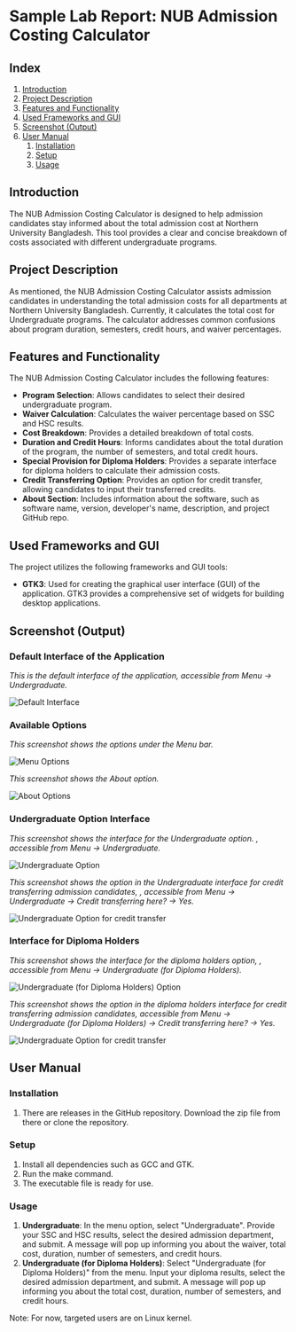 # Sample Lab Report: NUB Admission Costing Calculator

## Index
1. [Introduction](#introduction)
2. [Project Description](#project-description)
3. [Features and Functionality](#features-and-functionality)
4. [Used Frameworks and GUI](#used-frameworks-and-gui)
5. [Screenshot (Output)](#screenshot-output)
6. [User Manual](#user-manual)
    1. [Installation](#installation)
    2. [Setup](#setup)
    3. [Usage](#usage)

## Introduction
The NUB Admission Costing Calculator is designed to help admission candidates stay informed about the total admission cost at Northern University Bangladesh. This tool provides a clear and concise breakdown of costs associated with different undergraduate programs.

## Project Description
As mentioned, the NUB Admission Costing Calculator assists admission candidates in understanding the total admission costs for all departments at Northern University Bangladesh. Currently, it calculates the total cost for Undergraduate programs. The calculator addresses common confusions about program duration, semesters, credit hours, and waiver percentages.

## Features and Functionality
The NUB Admission Costing Calculator includes the following features:

- **Program Selection**: Allows candidates to select their desired undergraduate program.
- **Waiver Calculation**: Calculates the waiver percentage based on SSC and HSC results.
- **Cost Breakdown**: Provides a detailed breakdown of total costs.
- **Duration and Credit Hours**: Informs candidates about the total duration of the program, the number of semesters, and total credit hours.
- **Special Provision for Diploma Holders**: Provides a separate interface for diploma holders to calculate their admission costs.
- **Credit Transferring Option**: Provides an option for credit transfer, allowing candidates to input their transferred credits.
- **About Section**: Includes information about the software, such as software name, version, developer's name, description, and project GitHub repo.

## Used Frameworks and GUI
The project utilizes the following frameworks and GUI tools:

- **GTK3**: Used for creating the graphical user interface (GUI) of the application. GTK3 provides a comprehensive set of widgets for building desktop applications.

## Screenshot (Output)

### Default Interface of the Application
*This is the default interface of the application, accessible from Menu -> Undergraduate.*

![Default Interface](photos/default_interface.png)


### Available Options
*This screenshot shows the options under the Menu bar.*

![Menu Options](photos/menu_options.png)

*This screenshot shows the About option.*

![About Options](photos/about_option.png)

### Undergraduate Option Interface
*This screenshot shows the interface for the Undergraduate option. , accessible from Menu -> Undergraduate.*

![Undergraduate Option](photos/Undergraduate_option.png)

*This screenshot shows the option in the Undergraduate interface for credit transferring admission candidates, , accessible from Menu -> Undergraduate -> Credit transferring here? -> Yes.*

![Undergraduate Option for credit transfer](photos/Undergraduate_option(for_credit_transfer).png)

### Interface for Diploma Holders
*This screenshot shows the interface for the diploma holders option, , accessible from Menu -> Undergraduate (for Diploma Holders).*

![Undergraduate (for Diploma Holders) Option](photos/Undergraduate(for_DH)_option.png)

*This screenshot shows the option in the diploma holders interface for credit transferring admission candidates, accessible from Menu -> Undergraduate (for Diploma Holders) -> Credit transferring here? -> Yes.*

![Undergraduate Option for credit transfer](photos/Undergraduate(for_DH)_option(for_credit_transfer).png)

## User Manual
### Installation
1. There are releases in the GitHub repository. Download the zip file from there or clone the repository.

### Setup
1. Install all dependencies such as GCC and GTK.
2. Run the make command.
3. The executable file is ready for use.

### Usage
1. **Undergraduate**: In the menu option, select "Undergraduate". Provide your SSC and HSC results, select the desired admission department, and submit. A message will pop up informing you about the waiver, total cost, duration, number of semesters, and credit hours.
2. **Undergraduate (for Diploma Holders)**: Select "Undergraduate (for Diploma Holders)" from the menu. Input your diploma results, select the desired admission department, and submit. A message will pop up informing you about the total cost, duration, number of semesters, and credit hours.

Note: For now, targeted users are on Linux kernel.
